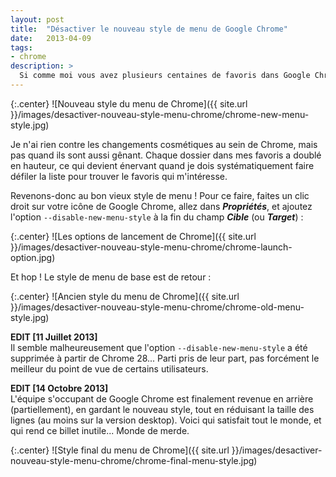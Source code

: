 ```yaml
---
layout: post
title:  "Désactiver le nouveau style de menu de Google Chrome"
date:   2013-04-09
tags: 
- chrome
description: >
  Si comme moi vous avez plusieurs centaines de favoris dans Google Chrome, nous n'avez sûrement pas manqué de constater un petit changement visuel ces derniers jours. Le style de tous les menus a en effet été aéré, histoire de mieux coller à la charte graphique de Google. On se retrouve donc avec ceci :
---
```


{:.center}
![Nouveau style du menu de Chrome]({{ site.url }}/images/desactiver-nouveau-style-menu-chrome/chrome-new-menu-style.jpg)

Je n'ai rien contre les changements cosmétiques au sein de Chrome, mais pas quand ils sont aussi gênant. Chaque dossier dans mes favoris a doublé en hauteur, ce qui devient énervant quand je dois systématiquement faire défiler la liste pour trouver le favoris qui m'intéresse.

Revenons-donc au bon vieux style de menu ! Pour ce faire, faites un clic droit sur votre icône de Google Chrome, allez dans ***Propriétés***, et ajoutez l'option `--disable-new-menu-style` à la fin du champ ***Cible*** (ou ***Target***) :

{:.center}
![Les options de lancement de Chrome]({{ site.url }}/images/desactiver-nouveau-style-menu-chrome/chrome-launch-option.jpg)

Et hop ! Le style de menu de base est de retour :

{:.center}
![Ancien style du menu de Chrome]({{ site.url }}/images/desactiver-nouveau-style-menu-chrome/chrome-old-menu-style.jpg)

**EDIT [11 Juillet 2013]**   
Il semble malheureusement que l'option `--disable-new-menu-style` a été supprimée à partir de Chrome 28... Parti pris de leur part, pas forcément le meilleur du point de vue de certains utilisateurs.

**EDIT [14 Octobre 2013]**   
L'équipe s'occupant de Google Chrome est finalement revenue en arrière (partiellement), en gardant le nouveau style, tout en réduisant la taille des lignes (au moins sur la version desktop). Voici qui satisfait tout le monde, et qui rend ce billet inutile... Monde de merde.

{:.center}
![Style final du menu de Chrome]({{ site.url }}/images/desactiver-nouveau-style-menu-chrome/chrome-final-menu-style.jpg)